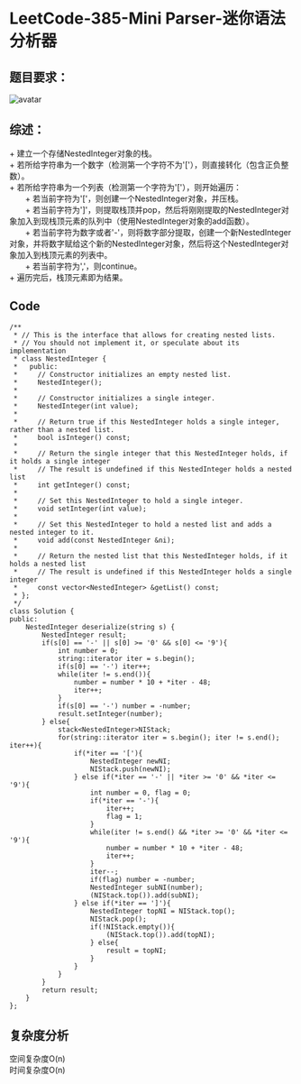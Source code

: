 # LeetCode-385-Mini Parser-迷你语法分析器

## 题目要求：
![avatar](https://github.com/JakeChanFangZiyuan20/MyLeetCode/blob/master/%E6%A0%88/img/385.png)


## 综述：  
\+ 建立一个存储NestedInteger对象的栈。  
\+ 若所给字符串为一个数字（检测第一个字符不为'['），则直接转化（包含正负整数）。  
\+ 若所给字符串为一个列表（检测第一个字符为'['），则开始遍历：  
&emsp;&emsp;\+ 若当前字符为'['，则创建一个NestedInteger对象，并压栈。  
&emsp;&emsp;\+ 若当前字符为']'，则提取栈顶并pop，然后将刚刚提取的NestedInteger对象加入到现栈顶元素的队列中（使用NestedInteger对象的add函数）。  
&emsp;&emsp;\+ 若当前字符为数字或者'-'，则将数字部分提取，创建一个新NestedInteger对象，并将数字赋给这个新的NestedInteger对象，然后将这个NestedInteger对象加入到栈顶元素的列表中。  
&emsp;&emsp;\+ 若当前字符为','，则continue。  
\+ 遍历完后，栈顶元素即为结果。

## Code
```
/**
 * // This is the interface that allows for creating nested lists.
 * // You should not implement it, or speculate about its implementation
 * class NestedInteger {
 *   public:
 *     // Constructor initializes an empty nested list.
 *     NestedInteger();
 *
 *     // Constructor initializes a single integer.
 *     NestedInteger(int value);
 *
 *     // Return true if this NestedInteger holds a single integer, rather than a nested list.
 *     bool isInteger() const;
 *
 *     // Return the single integer that this NestedInteger holds, if it holds a single integer
 *     // The result is undefined if this NestedInteger holds a nested list
 *     int getInteger() const;
 *
 *     // Set this NestedInteger to hold a single integer.
 *     void setInteger(int value);
 *
 *     // Set this NestedInteger to hold a nested list and adds a nested integer to it.
 *     void add(const NestedInteger &ni);
 *
 *     // Return the nested list that this NestedInteger holds, if it holds a nested list
 *     // The result is undefined if this NestedInteger holds a single integer
 *     const vector<NestedInteger> &getList() const;
 * };
 */
class Solution {
public:
    NestedInteger deserialize(string s) {
        NestedInteger result;
        if(s[0] == '-' || s[0] >= '0' && s[0] <= '9'){
            int number = 0;
            string::iterator iter = s.begin();
            if(s[0] == '-') iter++;
            while(iter != s.end()){
                number = number * 10 + *iter - 48;
                iter++;
            }
            if(s[0] == '-') number = -number;
            result.setInteger(number);
        } else{
            stack<NestedInteger>NIStack;
            for(string::iterator iter = s.begin(); iter != s.end(); iter++){
                if(*iter == '['){
                    NestedInteger newNI;
                    NIStack.push(newNI);
                } else if(*iter == '-' || *iter >= '0' && *iter <= '9'){
                    int number = 0, flag = 0;
                    if(*iter == '-'){
                        iter++;
                        flag = 1;
                    }
                    while(iter != s.end() && *iter >= '0' && *iter <= '9'){
                        number = number * 10 + *iter - 48;
                        iter++;
                    }
                    iter--;
                    if(flag) number = -number;
                    NestedInteger subNI(number);
                    (NIStack.top()).add(subNI);
                } else if(*iter == ']'){
                    NestedInteger topNI = NIStack.top();
                    NIStack.pop();
                    if(!NIStack.empty()){
                        (NIStack.top()).add(topNI);
                    } else{
                        result = topNI;
                    }
                }
            }
        }
        return result;
    }
};
```

## 复杂度分析
空间复杂度O(n)  
时间复杂度O(n)

